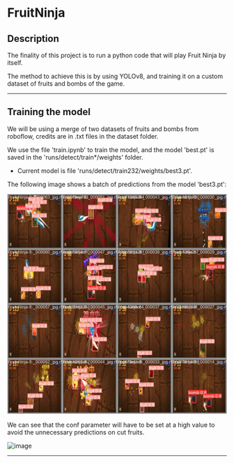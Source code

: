 # FruitNinja

## Description

The finality of this project is to run a python code that will play Fruit Ninja by itself.

The method to achieve this is by using YOLOv8, and training it on a custom dataset of fruits and bombs of the game.

------------------------

## Training the model

We will be using a merge of two datasets of fruits and bombs from roboflow, credits are in .txt files in the dataset folder.

We use the file 'train.ipynb' to train the model, and the model 'best.pt' is saved in the 'runs/detect/train*/weights' folder.
 - Current model is file 'runs/detect/train232/weights/best3.pt'.

The following image shows a batch of predictions from the model 'best3.pt':

![image](runs/detect/train232/val_batch2_pred.jpg)

We can see that the conf parameter will have to be set at a high value to avoid the unnecessary predictions on cut fruits.

![image](git_images/gameplay_short_best3.gif)

------------------------

